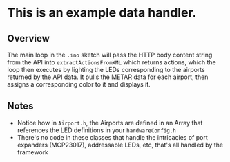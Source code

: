 # This is an example data handler.

## Overview

The main loop in the `.ino` sketch will pass the HTTP body content string from the API into `extractActionsFromXML` which returns actions, which the loop then executes by lighting the LEDs corresponding to the airports returned by the API data.
It pulls the METAR data for each airport, then assigns a corresponding color to it and displays it.

## Notes

* Notice how in `Airport.h`, the Airports are defined in an Array that references the LED definitions in your `hardwareConfig.h`
* There's no code in these classes that handle the intricacies of port expanders (MCP23017), addressable LEDs, etc, that's all handled by the framework